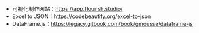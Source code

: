 - 可视化制作网站：https://app.flourish.studio/
- Excel to JSON：https://codebeautify.org/excel-to-json
- DataFrame.js：https://legacy.gitbook.com/book/gmousse/dataframe-js